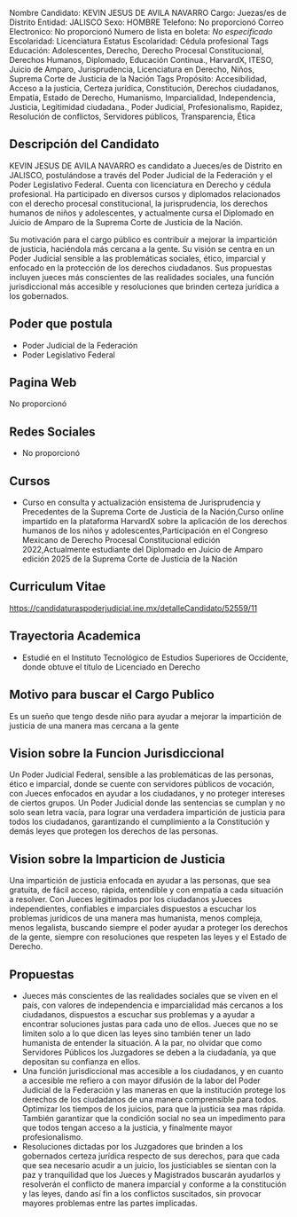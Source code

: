 Nombre Candidato: KEVIN JESUS DE AVILA NAVARRO
Cargo: Juezas/es de Distrito
Entidad: JALISCO
Sexo: HOMBRE
Telefono: No proporcionó
Correo Electronico: No proporcionó
Numero de lista en boleta: *No especificado*
Escolaridad: Licenciatura
Estatus Escolaridad: Cédula profesional
Tags Educación: Adolescentes, Derecho, Derecho Procesal Constitucional, Derechos Humanos, Diplomado, Educación Continua., HarvardX, ITESO, Juicio de Amparo, Jurisprudencia, Licenciatura en Derecho, Niños, Suprema Corte de Justicia de la Nación
Tags Propósito: Accesibilidad, Acceso a la justicia, Certeza jurídica, Constitución, Derechos ciudadanos, Empatía, Estado de Derecho, Humanismo, Imparcialidad, Independencia, Justicia, Legitimidad ciudadana., Poder Judicial, Profesionalismo, Rapidez, Resolución de conflictos, Servidores públicos, Transparencia, Ética


## Descripción del Candidato 

KEVIN JESUS DE AVILA NAVARRO es candidato a Jueces/es de Distrito en JALISCO, postulándose a través del Poder Judicial de la Federación y el Poder Legislativo Federal. Cuenta con licenciatura en Derecho y cédula profesional. Ha participado en diversos cursos y diplomados relacionados con el derecho procesal constitucional, la jurisprudencia, los derechos humanos de niños y adolescentes, y actualmente cursa el Diplomado en Juicio de Amparo de la Suprema Corte de Justicia de la Nación.

Su motivación para el cargo público es contribuir a mejorar la impartición de justicia, haciéndola más cercana a la gente. Su visión se centra en un Poder Judicial sensible a las problemáticas sociales, ético, imparcial y enfocado en la protección de los derechos ciudadanos. Sus propuestas incluyen jueces más conscientes de las realidades sociales, una función jurisdiccional más accesible y resoluciones que brinden certeza jurídica a los gobernados.


## Poder que postula

- Poder Judicial de la Federación
- Poder Legislativo Federal


## Pagina Web

No proporcionó


## Redes Sociales

- No proporcionó


## Cursos

- Curso en consulta y actualización ensistema de Jurisprudencia y Precedentes de la Suprema Corte de Justicia de la Nación,Curso online impartido en la plataforma HarvardX sobre la aplicación de los derechos humanos de los niños y adolescentes,Participación en el Congreso Mexicano de Derecho Procesal Constitucional edición 2022,Actualmente estudiante del Diplomado en Juicio de Amparo edición 2025 de la Suprema Corte de Justicia de la Nación


## Curriculum Vitae

https://candidaturaspoderjudicial.ine.mx/detalleCandidato/52559/11


## Trayectoria Academica

- Estudié en el Instituto Tecnológico de Estudios Superiores de Occidente, donde obtuve el título de Licenciado en Derecho


## Motivo para buscar el Cargo Publico

Es un sueño que tengo desde niño para ayudar a mejorar la impartición de justicia de una manera mas cercana a la gente


## Vision sobre la Funcion Jurisdiccional

Un Poder Judicial Federal, sensible a las problemáticas de las personas, ético e imparcial, donde se cuente con servidores públicos de vocación, con Jueces enfocados en ayudar a los ciudadanos, y no proteger intereses de ciertos grupos. Un Poder Judicial donde las sentencias se cumplan y no solo sean letra vacía, para lograr una verdadera impartición de justicia para todos los ciudadanos, garantizando el cumplimiento a la Constitución y demás leyes que protegen los derechos de las personas.


## Vision sobre la Imparticion de Justicia

Una impartición de justicia enfocada en ayudar a las personas, que sea gratuita, de fácil acceso, rápida, entendible y con empatía a cada situación a resolver. Con Jueces legitimados por los ciudadanos yJueces independientes, confiables e imparciales dispuestos a escuchar los problemas jurídicos de una manera mas humanista, menos compleja, menos legalista, buscando siempre el poder ayudar a proteger los derechos de la gente, siempre con resoluciones que respeten las leyes y el Estado de Derecho.


## Propuestas

- Jueces más conscientes de las realidades sociales que se viven en el país, con valores de independencia e imparcialidad más cercanos a los ciudadanos, dispuestos a escuchar sus problemas y a ayudar a encontrar soluciones justas para cada uno de ellos. Jueces que no se limiten solo a lo que dicen las leyes sino también tener un lado humanista de entender la situación. A la par, no olvidar que como Servidores Públicos los Juzgadores se deben a la ciudadanía, ya que depositan su confianza en ellos.
- Una función jurisdiccional mas accesible a los ciudadanos, y en cuanto a accesible me refiero a con mayor difusión de la labor del Poder Judicial de la Federación y las maneras en que la institución protege los derechos de los ciudadanos de una manera comprensible para todos. Optimizar los tiempos de los juicios, para que la justicia sea mas rápida. También garantizar que la condición social no sea un impedimento para que todos tengan acceso a la justicia, y finalmente mayor profesionalismo.
- Resoluciones dictadas por los Juzgadores que brinden a los gobernados certeza jurídica respecto de sus derechos, para que cada que sea necesario acudir a un juicio, los justiciables se sientan con la paz y tranquilidad que los Jueces y Magistrados buscarán ayudarlos y resolverán el conflicto de manera imparcial y conforme a la constitución y las leyes, dando así fin a los conflictos suscitados, sin provocar mayores problemas entre las partes implicadas.

